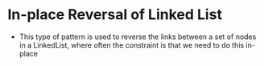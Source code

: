 # In-place Reversal of Linked List

* This type of pattern is used to reverse the links between a set of nodes in a LinkedList, where often the constraint is that we need to do this in-place 